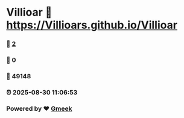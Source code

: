 # Villioar :link: https://Villioars.github.io/Villioar 
### :page_facing_up: [2](https://Villioars.github.io/Villioar/tag.html) 
### :speech_balloon: 0 
### :hibiscus: 49148 
### :alarm_clock: 2025-08-30 11:06:53 
### Powered by :heart: [Gmeek](https://github.com/Meekdai/Gmeek)
